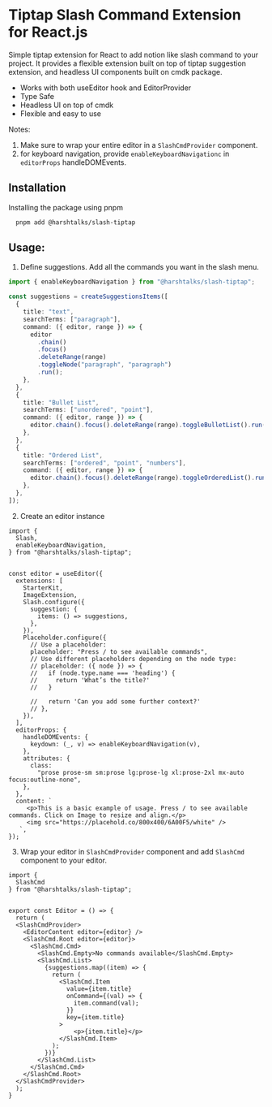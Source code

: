 # Tiptap Slash Command Extension for React.js

Simple tiptap extension for React to add notion like slash command to your project. It provides a flexible extension built on top of tiptap suggestion extension, and headless UI components built on cmdk package.

- Works with both useEditor hook and EditorProvider
- Type Safe
- Headless UI on top of cmdk
- Flexible and easy to use

Notes:
1. Make sure to wrap your entire editor in a `SlashCmdProvider` component.
2. for keyboard navigation, provide `enableKeyboardNavigationc` in `editorProps` handleDOMEvents.

## Installation

Installing the package using pnpm

```bash
  pnpm add @harshtalks/slash-tiptap
```

## Usage:


1. Define suggestions. Add all the commands you want in the slash menu.
```ts
import { enableKeyboardNavigation } from "@harshtalks/slash-tiptap";

const suggestions = createSuggestionsItems([
  {
    title: "text",
    searchTerms: ["paragraph"],
    command: ({ editor, range }) => {
      editor
        .chain()
        .focus()
        .deleteRange(range)
        .toggleNode("paragraph", "paragraph")
        .run();
    },
  },
  {
    title: "Bullet List",
    searchTerms: ["unordered", "point"],
    command: ({ editor, range }) => {
      editor.chain().focus().deleteRange(range).toggleBulletList().run();
    },
  },
  {
    title: "Ordered List",
    searchTerms: ["ordered", "point", "numbers"],
    command: ({ editor, range }) => {
      editor.chain().focus().deleteRange(range).toggleOrderedList().run();
    },
  },
]);
```

2. Create an editor instance
```tsx
import {
  Slash,
  enableKeyboardNavigation,
} from "@harshtalks/slash-tiptap";


const editor = useEditor({
  extensions: [
    StarterKit,
    ImageExtension,
    Slash.configure({
      suggestion: {
        items: () => suggestions,
      },
    }),
    Placeholder.configure({
      // Use a placeholder:
      placeholder: "Press / to see available commands",
      // Use different placeholders depending on the node type:
      // placeholder: ({ node }) => {
      //   if (node.type.name === 'heading') {
      //     return 'What’s the title?'
      //   }

      //   return 'Can you add some further context?'
      // },
    }),
  ],
  editorProps: {
    handleDOMEvents: {
      keydown: (_, v) => enableKeyboardNavigation(v),
    },
    attributes: {
      class:
        "prose prose-sm sm:prose lg:prose-lg xl:prose-2xl mx-auto focus:outline-none",
    },
  },
  content: `
     <p>This is a basic example of usage. Press / to see available commands. Click on Image to resize and align.</p>
     <img src="https://placehold.co/800x400/6A00F5/white" />
   `,
});
```

3. Wrap your editor in `SlashCmdProvider` component and add `SlashCmd` component to your editor.
```tsx
import {
  SlashCmd
} from "@harshtalks/slash-tiptap";


export const Editor = () => {
  return (
  <SlashCmdProvider>
    <EditorContent editor={editor} />
    <SlashCmd.Root editor={editor}>
      <SlashCmd.Cmd>
        <SlashCmd.Empty>No commands available</SlashCmd.Empty>
        <SlashCmd.List>
          {suggestions.map((item) => {
            return (
              <SlashCmd.Item
                value={item.title}
                onCommand={(val) => {
                  item.command(val);
                }}
                key={item.title}
              >
                  <p>{item.title}</p>
              </SlashCmd.Item>
            );
          })}
        </SlashCmd.List>
      </SlashCmd.Cmd>
    </SlashCmd.Root>
  </SlashCmdProvider>
  );
}
